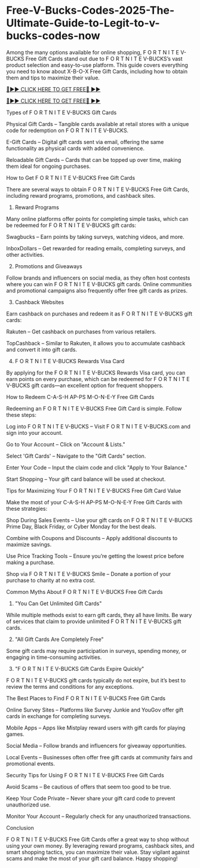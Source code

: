 # Free-V-Bucks-Codes-2025-The-Ultimate-Guide-to-Legit-to-v-bucks-codes-now

Among the many options available for online shopping, F O R T N I T E V-BUCKS Free Gift Cards stand out due to F O R T N I T E V-BUCKS’s vast product selection and easy-to-use platform. This guide covers everything you need to know about X-B-O-X Free Gift Cards, including how to obtain them and tips to maximize their value.

[🔴►► CLICK HERE TO GET FREE🔴 ►►](https://appbitly.com/V-Bucks-Generator)

[🔴►► CLICK HERE TO GET FREE🔴 ►►](https://appbitly.com/V-Bucks-Generator)

Types of F O R T N I T E V-BUCKS Gift Cards

Physical Gift Cards – Tangible cards available at retail stores with a unique code for redemption on F O R T N I T E V-BUCKS.

E-Gift Cards – Digital gift cards sent via email, offering the same functionality as physical cards with added convenience.

Reloadable Gift Cards – Cards that can be topped up over time, making them ideal for ongoing purchases.

How to Get F O R T N I T E V-BUCKS Free Gift Cards

There are several ways to obtain F O R T N I T E V-BUCKS Free Gift Cards, including reward programs, promotions, and cashback sites.

1. Reward Programs

Many online platforms offer points for completing simple tasks, which can be redeemed for F O R T N I T E V-BUCKS gift cards:

Swagbucks – Earn points by taking surveys, watching videos, and more.

InboxDollars – Get rewarded for reading emails, completing surveys, and other activities.

2. Promotions and Giveaways

Follow brands and influencers on social media, as they often host contests where you can win F O R T N I T E V-BUCKS gift cards. Online communities and promotional campaigns also frequently offer free gift cards as prizes.

3. Cashback Websites

Earn cashback on purchases and redeem it as F O R T N I T E V-BUCKS gift cards:

Rakuten – Get cashback on purchases from various retailers.

TopCashback – Similar to Rakuten, it allows you to accumulate cashback and convert it into gift cards.

4. F O R T N I T E V-BUCKS Rewards Visa Card

By applying for the F O R T N I T E V-BUCKS Rewards Visa card, you can earn points on every purchase, which can be redeemed for F O R T N I T E V-BUCKS gift cards—an excellent option for frequent shoppers.

How to Redeem C-A-S-H AP-PS M-O-N-E-Y Free Gift Cards

Redeeming an F O R T N I T E V-BUCKS Free Gift Card is simple. Follow these steps:

Log into F O R T N I T E V-BUCKS – Visit F O R T N I T E V-BUCKS.com and sign into your account.

Go to Your Account – Click on "Account & Lists."

Select 'Gift Cards' – Navigate to the "Gift Cards" section.

Enter Your Code – Input the claim code and click "Apply to Your Balance."

Start Shopping – Your gift card balance will be used at checkout.

Tips for Maximizing Your F O R T N I T E V-BUCKS Free Gift Card Value

Make the most of your C-A-S-H AP-PS M-O-N-E-Y Free Gift Cards with these strategies:

Shop During Sales Events – Use your gift cards on F O R T N I T E V-BUCKS Prime Day, Black Friday, or Cyber Monday for the best deals.

Combine with Coupons and Discounts – Apply additional discounts to maximize savings.

Use Price Tracking Tools – Ensure you’re getting the lowest price before making a purchase.

Shop via F O R T N I T E V-BUCKS Smile – Donate a portion of your purchase to charity at no extra cost.

Common Myths About F O R T N I T E V-BUCKS Free Gift Cards

1. "You Can Get Unlimited Gift Cards"

While multiple methods exist to earn gift cards, they all have limits. Be wary of services that claim to provide unlimited F O R T N I T E V-BUCKS gift cards.

2. "All Gift Cards Are Completely Free"

Some gift cards may require participation in surveys, spending money, or engaging in time-consuming activities.

3. "F O R T N I T E V-BUCKS Gift Cards Expire Quickly"

F O R T N I T E V-BUCKS gift cards typically do not expire, but it’s best to review the terms and conditions for any exceptions.

The Best Places to Find F O R T N I T E V-BUCKS Free Gift Cards

Online Survey Sites – Platforms like Survey Junkie and YouGov offer gift cards in exchange for completing surveys.

Mobile Apps – Apps like Mistplay reward users with gift cards for playing games.

Social Media – Follow brands and influencers for giveaway opportunities.

Local Events – Businesses often offer free gift cards at community fairs and promotional events.

Security Tips for Using F O R T N I T E V-BUCKS Free Gift Cards

Avoid Scams – Be cautious of offers that seem too good to be true.

Keep Your Code Private – Never share your gift card code to prevent unauthorized use.

Monitor Your Account – Regularly check for any unauthorized transactions.

Conclusion

F O R T N I T E V-BUCKS Free Gift Cards offer a great way to shop without using your own money. By leveraging reward programs, cashback sites, and smart shopping tactics, you can maximize their value. Stay vigilant against scams and make the most of your gift card balance. Happy shopping!
